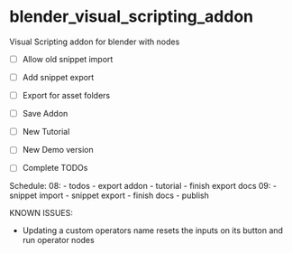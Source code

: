 # blender_visual_scripting_addon
Visual Scripting addon for blender with nodes

- [ ] Allow old snippet import
- [ ] Add snippet export

- [ ] Export for asset folders
- [ ] Save Addon

- [ ] New Tutorial
- [ ] New Demo version

- [ ] Complete TODOs


Schedule:
08: - todos
    - export addon
    - tutorial
    - finish export docs
09: - snippet import
    - snippet export
    - finish docs
    - publish


KNOWN ISSUES:

- Updating a custom operators name resets the inputs on its button and run operator nodes